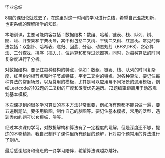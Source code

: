 毕业总结

8周的课很快就过去了，在这里对这一时间的学习进行总结，希望自己温故知新，也更系统的理解所学的知识。

本培训课，主要可能内容包括：数据结构：数组、哈希、链表、栈、队列、树、图、堆、并查集和字典树等，其中树包括二叉树、平衡二叉树、红黑树。常见的算法包括：双指针、哈希表、递归、回溯、分治、动态规划（BFS\DFS)、贪心算法、二分查找、排序（插入、）、位运算和布隆过滤器等。同时，对每种算法的时间复杂度进行了分析。

对数据结构，要记住每种结构的特点，例如：数组、链表、栈、队列的时间复杂度，红黑树的根节点和叶子节点特征，平衡二叉树的特点。对各种算法，要记住每种算法的常用场景，以及常用的模板，尤其是可以应用用不同场景的通用模板，例如Leetcode的102题的二叉树的广度和深度优先遍历。72题编辑距离用于动态规划基本模板。

本次课提到的很多学习算法的基本方法非常重要，例如所有题都不能只做一遍，要五遍刷题法，要多用脑图，制作自己的脑图等。要记住基本模板，常用的泛型，遇到类似的题可以套模板，等等。

经过本次课的学习，对数据解构和算法有了一定程度的理解，但是深度还不够，提炼的不够精简，我自己制作了课件里所有题目的题解，针对每个题常用的算法进行了剖析。

最后感谢超哥和班班的一路学习陪伴，希望算法课越办越好。